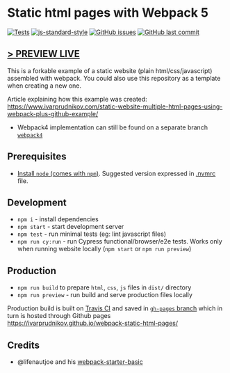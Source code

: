 Static html pages with Webpack 5
================================

[![Tests](https://github.com/ivarprudnikov/webpack-static-html-pages/actions/workflows/test.yml/badge.svg)](https://github.com/ivarprudnikov/webpack-static-html-pages/actions/workflows/test.yml)
[![js-standard-style](https://img.shields.io/badge/code%20style-standard-brightgreen.svg)](http://standardjs.com)
[![GitHub issues](https://img.shields.io/github/issues/ivarprudnikov/webpack-static-html-pages.svg)](https://github.com/ivarprudnikov/webpack-static-html-pages/issues)
[![GitHub last commit](https://img.shields.io/github/last-commit/ivarprudnikov/webpack-static-html-pages.svg)](https://github.com/ivarprudnikov/webpack-static-html-pages/commits/master)

[> PREVIEW LIVE](https://ivarprudnikov.github.io/webpack-static-html-pages/)
--------------------------------

This is a forkable example of a static website (plain html/css/javascript)
assembled with webpack. You could also use this repository as a template when creating a new one.

Article explaining how this example was created: https://www.ivarprudnikov.com/static-website-multiple-html-pages-using-webpack-plus-github-example/

* Webpack4 implementation can still be found on a separate branch [`webpack4`](https://github.com/ivarprudnikov/webpack-static-html-pages/tree/webpack4)

## Prerequisites

- [Install `node` (comes with `npm`)](https://nodejs.org/). Suggested version expressed in [.nvmrc](./.nvmrc) file.

## Development

- `npm i` - install dependencies
- `npm start` - start development server
- `npm test` - run minimal tests (eg: lint javascript files)
- `npm run cy:run` - run Cypress functional/browser/e2e tests. Works only when running website locally (`npm start` or `npm run preview`)

## Production

- `npm run build` to prepare `html`, `css`, `js` files in `dist/` directory
- `npm run preview` - run build and serve production files locally

Production build is built on [Travis CI](https://travis-ci.com/ivarprudnikov/webpack-static-html-pages) and saved in [`gh-pages` branch](https://github.com/ivarprudnikov/webpack-static-html-pages/tree/gh-pages) which in turn is hosted through Github pages https://ivarprudnikov.github.io/webpack-static-html-pages/

## Credits

- @lifenautjoe and his [webpack-starter-basic](https://github.com/lifenautjoe/webpack-starter-basic)
